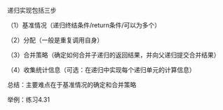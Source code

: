 递归实现包括三步

（1）基准情况（递归终结条件/return条件/可以为多个）

（2）分配（一般是重复调用自身）

（3）合并策略（确定如何合并子递归的返回结果，并向父递归提交合并结果）

（4）收集统计信息（可选：在递归中实现每个递归单元的计算信息）

总结：主要难点在于基准情况的确定和合并策略

举例：练习4.31

